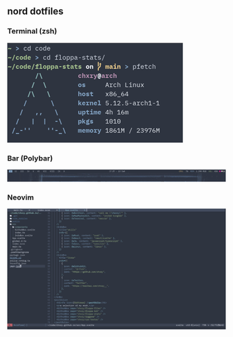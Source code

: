 ## nord dotfiles

### Terminal (zsh)
![](./screenshots/terminal.png)
### Bar (Polybar)
![](./screenshots/bar.png)
### Neovim
![](./screenshots/nvim.png)
